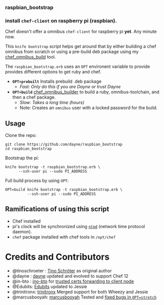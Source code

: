 ### raspbian_bootstrap ###

### install `chef-client` on raspberry pi (raspbian).

Chef doesn't offer a omnibus `chef-client` for raspberry pi **yet**. Any minute now.

This `knife bootstrap` script helps get around that by either building a chef omnibus from scratch or using a pre-build deb package using my [chef_omnibus_build](https://gist.github.com/dayne/330c331ef2b5a69b318f5fb01c49b40a) tool.

The `raspbian_bootstrap.erb` uses an `OPT` environent variable to provide provides different options to get ruby and chef.

* **`OPT=prebuilt`** Installs prebuild .deb package
  * _Fast: Only do this if you are Dayne or trust Dayne_
* **`OPT=build`** [chef_omnibus_builder](https://gist.github.com/dayne/330c331ef2b5a69b318f5fb01c49b40a) to build a ruby, omnibus-toolchain, and then a chef package.
  * _Slow: Takes a long time (hours)_
  * Note: Creates an `omnibus` user with a locked password for the build. 

## Usage

Clone the repo:

```
git clone https://github.com/dayne/raspbian_bootstrap
cd raspbian_bootstrap
```

Bootstrap the pi:

```
knife bootstrap -t raspbian_bootstrap.erb \
      --ssh-user pi --sudo PI_ADDRESS
```

Full build process by using `OPT`:

```
OPT=build knife bootstrap -t raspbian_bootstrap.erb \
          --ssh-user pi --sudo PI_ADDRESS
```

## Ramifications of using this script ##

* Chef installed
* pi's clock will be synchronized using [`ntpd`](http://doc.ntp.org/4.1.0/ntpd.htm) (network time protocol daemon).
* `chef` package installed with chef tools in `/opt/chef`

# Credits and Contributors

* @tinoschroeter : [Tino Schröter](https://github.com/tinoschroeter/raspbian_bootstrap) as original author
* @dayne : [dayne](http://dayne.broderson.org) updated and evolved to support Chef 12
* @in-bto : [ino-bto](https://github.com/ino-bto) for [trusted certs forwarding to client node](https://github.com/dayne/raspbian_bootstrap/pull/1)
* @Edubits: [Edubits](https://github.com/Edubits) updated to Jessie
* @trinitronx: [trinitronx](https://github.com/trinitronx) Merged support for both Wheezy and Jessie
* @marcusbooyah: [marcusbooyah](https://github.com/marcusbooyah) Tested and [fixed bugs in `OPT=stretch`](https://github.com/dayne/raspbian_bootstrap/pull/5)
